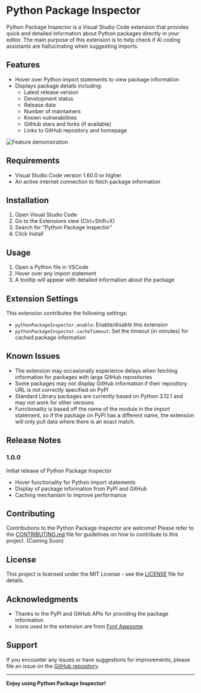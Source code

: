 # Python Package Inspector

Python Package Inspector is a Visual Studio Code extension that provides quick and detailed information about Python packages directly in your editor. The main purpose of this extension is to help check if AI coding assistants are hallucinating when suggesting imports.

## Features

- Hover over Python import statements to view package information
- Displays package details including:
  - Latest release version
  - Development status
  - Release date
  - Number of maintainers
  - Known vulnerabilities
  - GitHub stars and forks (if available)
  - Links to GitHub repository and homepage

![Feature demonstration](images/feature-demo.gif)

## Requirements

- Visual Studio Code version 1.60.0 or higher
- An active internet connection to fetch package information

## Installation

1. Open Visual Studio Code
2. Go to the Extensions view (Ctrl+Shift+X)
3. Search for "Python Package Inspector"
4. Click Install

## Usage

1. Open a Python file in VSCode
2. Hover over any import statement
3. A tooltip will appear with detailed information about the package

## Extension Settings

This extension contributes the following settings:

* `pythonPackageInspector.enable`: Enable/disable this extension
* `pythonPackageInspector.cacheTimeout`: Set the timeout (in minutes) for cached package information

## Known Issues

- The extension may occasionally experience delays when fetching information for packages with large GitHub repositories
- Some packages may not display GitHub information if their repository URL is not correctly specified on PyPI
 - Standard Library packages are currently based on Python 3.12.1 and may not work for other versions
 - Functionality is based off the name of the module in the import statement, so if the package on PyPI has a different name, the extension will only pull data where there is an exact match.

## Release Notes

### 1.0.0

Initial release of Python Package Inspector

- Hover functionality for Python import statements
- Display of package information from PyPI and GitHub
- Caching mechanism to improve performance

## Contributing

Contributions to the Python Package Inspector are welcome! Please refer to the [CONTRIBUTING.md](CONTRIBUTING.md) file for guidelines on how to contribute to this project. (Coming Soon)

## License

This project is licensed under the MIT License - see the [LICENSE](LICENSE) file for details.

## Acknowledgments

- Thanks to the PyPI and GitHub APIs for providing the package information
- Icons used in the extension are from [Font Awesome](https://fontawesome.com/)

## Support

If you encounter any issues or have suggestions for improvements, please file an issue on the [GitHub repository](https://github.com/yourusername/python-package-inspector/issues).

---

**Enjoy using Python Package Inspector!**

